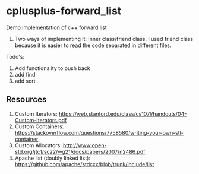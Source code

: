 # cplusplus-forward_list
Demo implementation of c++ forward list

1. Two ways of implementing it: Inner class/friend class. I used friend class because it is easier to read the code separated in different files.  

Todo's:
1. Add functionality to push back
3. add find 
4. add sort

## Resources
1. Custom Iterators: https://web.stanford.edu/class/cs107l/handouts/04-Custom-Iterators.pdf  
2. Custom Containers: https://stackoverflow.com/questions/7758580/writing-your-own-stl-container    
3. Custom Allocators: http://www.open-std.org/jtc1/sc22/wg21/docs/papers/2007/n2486.pdf   
4. Apache list (doubly linked list): https://github.com/apache/stdcxx/blob/trunk/include/list
 

